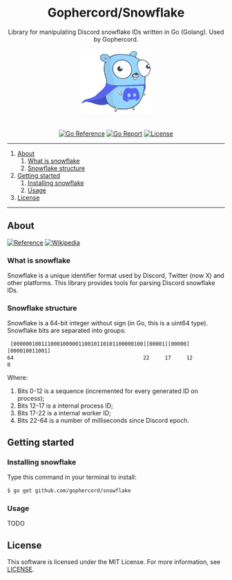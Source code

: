 <div align="center">
<h1>Gophercord/Snowflake</h1>
<p>Library for manipulating Discord snowflake IDs written in Go (Golang). Used by Gophercord.</p>
<img height="150px" style="padding-bottom: 20px; height: 150px;" src=".etc/pictures/gopher/gopher-with-discord-logo.png">

[![Go Reference](https://pkg.go.dev/badge/github.com/gophercord/snowflake.svg)](https://pkg.go.dev/github.com/gophercord/snowflake)
[![Go Report](https://goreportcard.com/badge/github.com/gophercord/snowflake)](https://goreportcard.com/report/github.com/gophercord/snowflake)
[![License](https://img.shields.io/badge/License-MIT-blue.svg)](https://github.com/gophercord/snowflake/blob/master/LICENSE)

</div>

---

1. [About](#about)
    1. [What is snowflake](#what-is-snowflake)
    2. [Snowflake structure](#snowflake-structure)
2. [Getting started](#getting-started)
    1. [Installing snowflake](#installing-snowflake)
    2. [Usage](#usage)
3. [License](#license)

---

## About
[![Reference](https://img.shields.io/badge/Discord%20Developers-Reference-blue.svg?logo=discord)](https://discord.com/developers/docs/reference#snowflakes)
[![Wikipedia](https://img.shields.io/badge/Wikipedia-Snowflake%20ID-blue.svg?logo=wikipedia)](https://en.wikipedia.org/wiki/Snowflake_ID)

### What is snowflake
Snowflake is a unique identifier format used by Discord, Twitter (now X) and other platforms. This library provides tools for parsing Discord snowflake IDs.

### Snowflake structure
Snowflake is a 64-bit integer without sign (in Go, this is a uint64 type). Snowflake bits are separated into groups:
```
 [000000100111000100000110010110101100000100][00001][00000][000010011001]
64                                          22     17     12             0
```
Where:
1. Bits 0-12 is a sequence (incremented for every generated ID on process);
2. Bits 12-17 is a internal process ID;
3. Bits 17-22 is a internal worker ID;
4. Bits 22-64 is a number of milliseconds since Discord epoch.

## Getting started
### Installing snowflake
Type this command in your terminal to install:
```bash
$ go get github.com/gophercord/snowflake
```

### Usage
TODO

## License
This software is licensed under the MIT License. For more information, see [LICENSE](./LICENSE.md).
